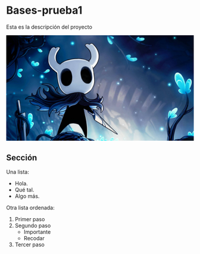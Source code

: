 # Bases-prueba1
Esta es la descripción del proyecto

![El mejor juego](blue-aesthetic-hollow-knight-djwbkkcn3cganm1x.jpg)

## Sección 
Una lista:
- Hola.
- Qué tal.
- Algo más.

Otra lista ordenada:
1. Primer paso
2. Segundo paso
   - Importante
   - Recodar
3. Tercer paso

